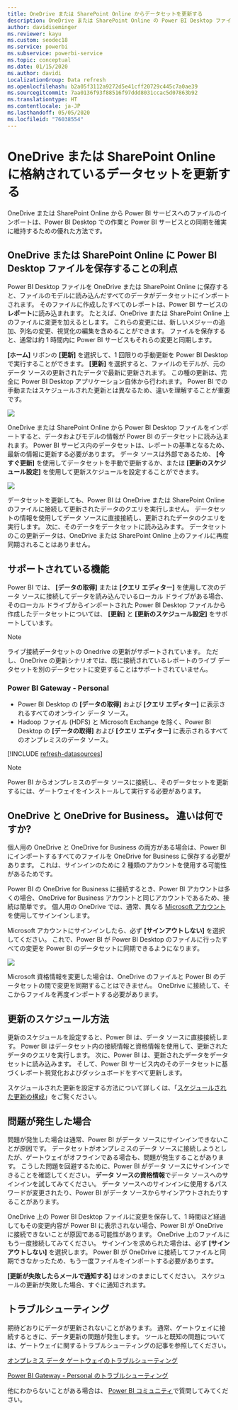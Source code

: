 ```yaml
---
title: OneDrive または SharePoint Online からデータセットを更新する
description: OneDrive または SharePoint Online の Power BI Desktop ファイルから作成されたデータセットを更新する
author: davidiseminger
ms.reviewer: kayu
ms.custom: seodec18
ms.service: powerbi
ms.subservice: powerbi-service
ms.topic: conceptual
ms.date: 01/15/2020
ms.author: davidi
LocalizationGroup: Data refresh
ms.openlocfilehash: b2a05f3112a9272d5e41cff20729c445c7a0ae39
ms.sourcegitcommit: 7aa0136f93f88516f97ddd8031ccac5d07863b92
ms.translationtype: HT
ms.contentlocale: ja-JP
ms.lasthandoff: 05/05/2020
ms.locfileid: "76038554"
---
```

# <a name="refresh-a-dataset-stored-on-onedrive-or-sharepoint-online"></a>OneDrive または SharePoint Online に格納されているデータセットを更新する
OneDrive または SharePoint Online から Power BI サービスへのファイルのインポートは、Power BI Desktop での作業と Power BI サービスとの同期を確実に維持するための優れた方法です。

## <a name="advantages-of-storing-a-power-bi-desktop-file-on-onedrive-or-sharepoint-online"></a>OneDrive または SharePoint Online に Power BI Desktop ファイルを保存することの利点
Power BI Desktop ファイルを OneDrive または SharePoint Online に保存すると、ファイルのモデルに読み込んだすべてのデータがデータセットにインポートされます。 そのファイルに作成したすべてのレポートは、Power BI サービスの**レポート**に読み込まれます。 たとえば、OneDrive または SharePoint Online 上のファイルに変更を加えるとします。 これらの変更には、新しいメジャーの追加、列名の変更、視覚化の編集を含めることができます。 ファイルを保存すると、通常は約 1 時間内に Power BI サービスもそれらの変更と同期します。

**[ホーム]** リボンの **[更新]** を選択して、1 回限りの手動更新を Power BI Desktop で実行することができます。 **[更新]** を選択すると、ファイルのモデルが、元のデータ ソースの更新されたデータで最新に更新されます。 この種の更新は、完全に Power BI Desktop アプリケーション自体から行われます。 Power BI での手動またはスケジュールされた更新とは異なるため、違いを理解することが重要です。

![](media/refresh-desktop-file-onedrive/pbix-refresh.png)

OneDrive または SharePoint Online から Power BI Desktop ファイルをインポートすると、データおよびモデルの情報が Power BI のデータセットに読み込まれます。 Power BI サービス内のデータセットは、レポートの基準となるため、最新の情報に更新する必要があります。 データ ソースは外部であるため、 **[今すぐ更新]** を使用してデータセットを手動で更新するか、または **[更新のスケジュール設定]** を使用して更新スケジュールを設定することができます。 

![](media/refresh-desktop-file-onedrive/powerbi-service-refresh.png)

データセットを更新しても、Power BI は OneDrive または SharePoint Online のファイルに接続して更新されたデータのクエリを実行しません。 データセットの情報を使用してデータ ソースに直接接続し、更新されたデータのクエリを実行します。 次に、そのデータをデータセットに読み込みます。 データセットのこの更新データは、OneDrive または SharePoint Online 上のファイルに再度同期されることはありません。

## <a name="whats-supported"></a>サポートされている機能
Power BI では、 **[データの取得]** または **[クエリ エディター]** を使用して次のデータ ソースに接続してデータを読み込んでいるローカル ドライブがある場合、そのローカル ドライブからインポートされた Power BI Desktop ファイルから作成したデータセットについては、 **[更新]** と **[更新のスケジュール設定]** をサポートしています。

> [!NOTE]
> ライブ接続データセットの Onedrive の更新がサポートされています。 ただし、OneDrive の更新シナリオでは、既に接続されているレポートのライブ データセットを別のデータセットに変更することはサポートされていません。

### <a name="power-bi-gateway---personal"></a>Power BI Gateway - Personal
* Power BI Desktop の **[データの取得]** および **[クエリ エディター]** に表示されるすべてのオンライン データ ソース。
* Hadoop ファイル (HDFS) と Microsoft Exchange を除く、Power BI Desktop の **[データの取得]** および **[クエリ エディター]** に表示されるすべてのオンプレミスのデータ ソース。

<!-- Refresh Data sources-->
[!INCLUDE [refresh-datasources](./includes/refresh-datasources.md)]

> [!NOTE]
> Power BI からオンプレミスのデータ ソースに接続し、そのデータセットを更新するには、ゲートウェイをインストールして実行する必要があります。
> 
> 

## <a name="onedrive-or-onedrive-for-business-whats-the-difference"></a>OneDrive と OneDrive for Business。 違いは何ですか?
個人用の OneDrive と OneDrive for Business の両方がある場合は、Power BI にインポートするすべてのファイルを OneDrive for Business に保存する必要があります。 これは、サインインのために 2 種類のアカウントを使用する可能性があるためです。

Power BI の OneDrive for Business に接続するとき、Power BI アカウントは多くの場合、OneDrive for Business アカウントと同じアカウントであるため、接続は簡単です。 個人用の OneDrive では、通常、異なる [Microsoft アカウント](https://account.microsoft.com)を使用してサインインします。

Microsoft アカウントにサインインしたら、必ず **[サインアウトしない]** を選択してください。 これで、Power BI が Power BI Desktop のファイルに行ったすべての変更を Power BI のデータセットに同期できるようになります。

![](media/refresh-desktop-file-onedrive/refresh_signin_keepmesignedin.png)

Microsoft 資格情報を変更した場合は、OneDrive のファイルと Power BI のデータセットの間で変更を同期することはできません。 OneDrive に接続して、そこからファイルを再度インポートする必要があります。

## <a name="how-do-i-schedule-refresh"></a>更新のスケジュール方法
更新のスケジュールを設定すると、Power BI は、データ ソースに直接接続します。 Power BI はデータセット内の接続情報と資格情報を使用して、更新されたデータのクエリを実行します。 次に、Power BI は、更新されたデータをデータセットに読み込みます。 そして、Power BI サービス内のそのデータセットに基づくレポート視覚化およびダッシュボードをすべて更新します。

スケジュールされた更新を設定する方法について詳しくは、「[スケジュールされた更新の構成](refresh-scheduled-refresh.md)」をご覧ください。

## <a name="when-things-go-wrong"></a>問題が発生した場合
問題が発生した場合は通常、Power BI がデータ ソースにサインインできないことが原因です。 データセットがオンプレミスのデータ ソースに接続しようとしたが、ゲートウェイがオフラインである場合も、問題が発生することがあります。 こうした問題を回避するために、Power BI がデータ ソースにサインインできることを確認してください。 **データ ソースの資格情報**でデータ ソースへのサインインを試してみてください。 データ ソースへのサインインに使用するパスワードが変更されたり、Power BI がデータ ソースからサインアウトされたりすることがあります。

OneDrive 上の Power BI Desktop ファイルに変更を保存して、1 時間ほど経過してもその変更内容が Power BI に表示されない場合、Power BI が OneDrive に接続できないことが原因である可能性があります。 OneDrive 上のファイルにもう一度接続してみてください。 サインインを求められた場合は、必ず **[サインアウトしない]** を選択します。 Power BI が OneDrive に接続してファイルと同期できなかったため、もう一度ファイルをインポートする必要があります。

**[更新が失敗したらメールで通知する]** はオンのままにしてください。 スケジュールの更新が失敗した場合、すぐに通知されます。

## <a name="troubleshooting"></a>トラブルシューティング
期待どおりにデータが更新されないことがあります。 通常、ゲートウェイに接続するときに、データ更新の問題が発生します。 ツールと既知の問題については、ゲートウェイに関するトラブルシューティングの記事を参照してください。

[オンプレミス データ ゲートウェイのトラブルシューティング](service-gateway-onprem-tshoot.md)

[Power BI Gateway - Personal のトラブルシューティング](service-admin-troubleshooting-power-bi-personal-gateway.md)

他にわからないことがある場合は、 [Power BI コミュニティ](https://community.powerbi.com/)で質問してみてください。

